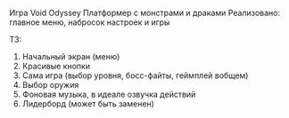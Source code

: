 Игра Void Odyssey
Платформер с монстрами и драками
Реализовано: главное меню, набросок настроек и игры

ТЗ:
1. Начальный экран (меню)
2. Красивые кнопки
3. Сама игра (выбор уровня, босс-файты, геймплей вобщем)
4. Выбор оружия
5. Фоновая музыка, в идеале озвучка действий
6. Лидерборд (может быть заменен)
